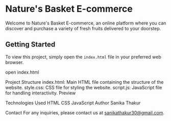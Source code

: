 # Nature's Basket E-commerce

Welcome to Nature's Basket E-commerce, an online platform where you can discover and purchase a variety of fresh fruits delivered to your doorstep.

## Getting Started

To view this project, simply open the `index.html` file in your preferred web browser.

open index.html

Project Structure
index.html: Main HTML file containing the structure of the website.
style.css: CSS file for styling the website.
script.js: JavaScript file for handling interactivity.
Preview

Technologies Used
HTML
CSS
JavaScript
Author
Sanika Thakur

Contact
For any inquiries, please contact us at sanikathakur30@gmail.com.
